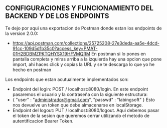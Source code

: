 ## CONFIGURACIONES Y FUNCIONAMIENTO DEL BACKEND Y DE LOS ENDPOINTS

Te dejo por aqui una exportacion de Postman donde estan los endpoints de la version 2.0.0:
- https://api.postman.com/collections/25725208-27e3deda-aa5e-4dcd-91cc-109d5d1b35c0?access_key=PMAT-01H2BDBMZPKTQHYSX19HFVMQRM
En postman si lo pones en pantalla completa y miras arriba a la izquierda hay una opcion que pone import, ahi haces click y copias la URL y se te descarga lo que yo he hecho en postman 

Los endpoints que estan acutualmente implementados son:

- Endpoint del login: POST / localhost:8080/login. En este endpoint pasaremos el usuario y la contraseña con la siguiente estructura:
- { "user" : "administrador@gmail.com", "passwd" : "labingsoft" } Esto nos devuelve un token que debe almacenarse en localStorage.
- Endpoint del logout: PUT / localhost:8080/logout. Aqui debemos pasar el token de la sesion que queremos cerrar utilizando el metodo de autentificacion Bearer Token.
